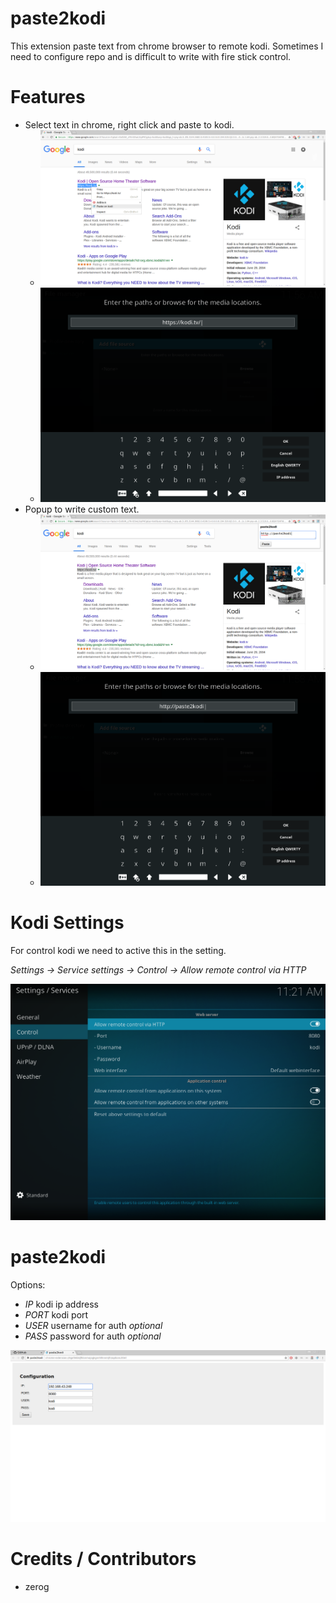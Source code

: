 # paste2kodi

This extension paste text from chrome browser to remote kodi. Sometimes I need to configure repo and is difficult to write with fire stick control. 

# Features

- Select text in chrome, right click and paste to kodi.
    + ![alt text](screenshots/image3.png?raw=true "Select text")
    + ![alt text](screenshots/image4.png?raw=true "Paste text")
- Popup to write custom text.
    + ![alt text](screenshots/image5.png?raw=true "Input text")
    + ![alt text](screenshots/image6.png?raw=true "Paste text") 

# Kodi Settings

For control kodi we need to active this in the setting.

*Settings -> Service settings -> Control -> Allow remote control via HTTP*

![alt text](screenshots/image1.png?raw=true "Kodi Settings")

# paste2kodi

Options:

- *IP* kodi ip address
- *PORT* kodi port
- *USER* username for auth _optional_
- *PASS* password for auth _optional_

![alt text](screenshots/image2.png?raw=true "paste2kodi Options")

# Credits / Contributors

- zerog
